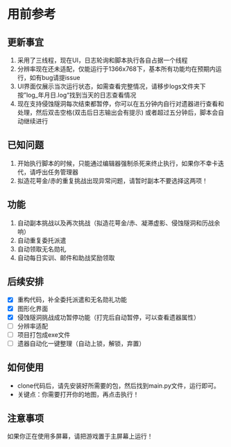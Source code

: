 # 用前参考

## 更新事宜

1. 采用了三线程，现在UI，日志轮询和脚本执行各自占据一个线程
2. 分辨率现在还未适配，仅能运行于1366x768下，基本所有功能均在预期内运行，如有bug请提issue
3. UI界面仅展示当次运行状态，如需查看完整情况，请移步logs文件夹下按”log_年月日.log“找到当天的日志查看情况
4. 现在支持侵蚀隧洞每次结束都暂停，你可以在五分钟内自行对遗器进行查看和处理，然后双击空格(双击后日志输出会有提示)
   或者超过五分钟后，脚本会自动继续进行

## 已知问题

1. 开始执行脚本的时候，只能通过编辑器强制杀死来终止执行，如果你不幸卡迭代，请呼出任务管理器
2. 拟造花萼金/赤的重复挑战出现异常问题，请暂时副本不要选择这两项！

## 功能

1. 自动副本挑战以及再次挑战（拟造花萼金/赤、凝滞虚影、侵蚀隧洞和历战余响）
2. 自动重复委托派遣
3. 自动领取无名勋礼
4. 自动每日实训、邮件和助战奖励领取

## 后续安排

- [x] 重构代码，补全委托派遣和无名勋礼功能
- [x] 图形化界面
- [x] 侵蚀隧洞挑战成功暂停功能（打完后自动暂停，可以查看遗器属性）
- [ ] 分辨率适配
- [ ] 项目打包成exe文件
- [ ] 遗器自动化一键整理（自动上锁，解锁，弃置）

## 如何使用

- clone代码后，请先安装好所需要的包，然后找到main.py文件，运行即可。
- 关键点：你需要打开你的地图，再点击执行！

## 注意事项

如果你正在使用多屏幕，请把游戏置于主屏幕上运行！